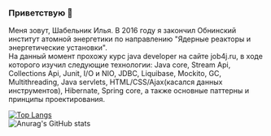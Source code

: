 ### Приветствую 👋

Меня зовут, Шабельник Илья.
В 2016 году я закончил Обнинский институт атомной энергетики по направлению "Ядерные реакторы и энергетические установки".
<br>На данный момент прохожу курс java developer на сайте job4j.ru, в ходе которого изучил следующие технологии: Java core, Stream Api, Collections Api, Junit, I/O и NIO, JDBC, Liquibase, Mockito, GC, Multithreading, Java servlets, HTML/CSS/Ajax(касался данных инструментов), Hibernate, Spring core, а также основные паттерны и принципы проектирования.

 [![Top Langs](https://github-readme-stats.vercel.app/api/top-langs/?username=shabelnikilya&style=centerme&layout=compact)](https://github.com/shabelnikilya/github-readme-stats)
<br>![Anurag's GitHub stats](https://github-readme-stats.vercel.app/api?username=shabelnikilya&show_icons=true&theme=tokyonight)


